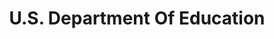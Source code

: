 ---
# This topic lives at
# https://digital.gov/topics/us-department-of-education

slug: "us-department-of-education"

# Topic Title
title: "U.S. Department Of Education"

# description — keep it short and clear
summary: ""


# Weight
weight: 1

# For more information on managing topics,
# see https://github.com/GSA/digitalgov.gov/wiki
---